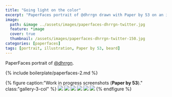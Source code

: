 ```yaml
---
title: "Going light on the color"
excerpt: "PaperFaces portrait of @dhrrgn drawn with Paper by 53 on an iPad."
image: 
  path: &image ../assets/images/paperfaces-dhrrgn-twitter.jpg 
  feature: *image
  cover: true
  thumbnail: /assets/images/paperfaces-dhrrgn-twitter-150.jpg
categories: [paperfaces]
tags: [portrait, illustration, Paper by 53, beard]
---
```


PaperFaces portrait of [@dhrrgn](https://twitter.com/dhrrgn).

{% include boilerplate/paperfaces-2.md %}

{% figure caption:"Work in progress screenshots (**Paper by 53**)." class:"gallery-3-col" %}
[![](/assets/images/paperfaces-dhrrgn-process-1-600.jpg)](/assets/images/paperfaces-dhrrgn-process-1-lg.jpg)
[![](/assets/images/paperfaces-dhrrgn-process-2-600.jpg)](/assets/images/paperfaces-dhrrgn-process-2-lg.jpg)
[![](/assets/images/paperfaces-dhrrgn-process-3-600.jpg)](/assets/images/paperfaces-dhrrgn-process-3-lg.jpg)
[![](/assets/images/paperfaces-dhrrgn-process-4-600.jpg)](/assets/images/paperfaces-dhrrgn-process-4-lg.jpg)
[![](/assets/images/paperfaces-dhrrgn-process-5-600.jpg)](/assets/images/paperfaces-dhrrgn-process-5-lg.jpg)
[![](/assets/images/paperfaces-dhrrgn-process-6-600.jpg)](/assets/images/paperfaces-dhrrgn-process-6-lg.jpg)
{% endfigure %}
